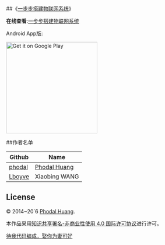 
##《[一步步搭建物联网系统](http://ebook.designiot.cn/)》

**在线查看**:[一步步搭建物联网系统](http://ebook.designiot.cn/)

Android App版:

<a href="https://play.google.com/store/apps/details?id=com.phodal.designiot">
  <img alt="Get it on Google Play"
       src="https://play.google.com/intl/en_us/badges/images/apps/en-play-badge-border.png" width="250" />
</a>

##作者名单 

Github | Name
|--------| ---------|
[phodal](https://github.com/phodal) |[Phodal Huang](http://www.phodal.com)
[Lboyve](https://github.com/Lboyve) | Xiaobing WANG

## License

© 2014~20`6 [Phodal Huang](http://www.phodal.com). 

本作品采用[知识共享署名-非商业性使用 4.0 国际许可协议](http://creativecommons.org/licenses/by-nc/4.0/)进行许可。

[待我代码编成，娶你为妻可好](http://www.xuntayizhan.com/person/ji-ke-ai-qing-zhi-er-shi-dai-wo-dai-ma-bian-cheng-qu-ni-wei-qi-ke-hao-wan/)


